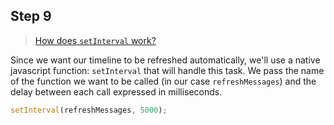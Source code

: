 ## Step 9

> [How does `setInterval` work?](https://developer.mozilla.org/en-US/docs/Web/API/WindowTimers/setInterval)

Since we want our timeline to be refreshed automatically, we'll use a native javascript function: `setInterval` that will handle this task.
We pass the name of the function we want to be called (in our case `refreshMessages`) and the delay between each call expressed in milliseconds.

```javascript
setInterval(refreshMessages, 5000);
```
